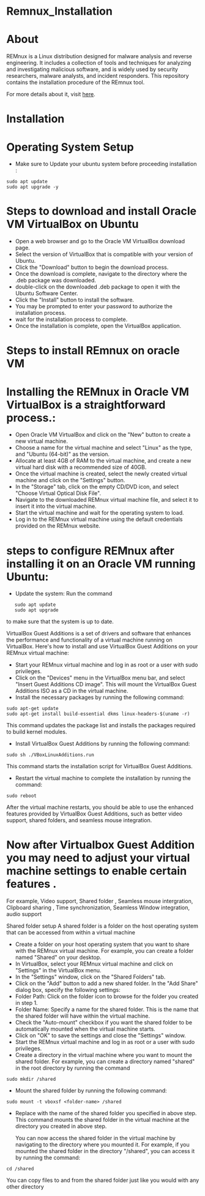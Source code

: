 # Remnux_Installation

# About
REMnux is a Linux distribution designed for malware analysis and reverse engineering. It includes a collection of tools and techniques for analyzing and investigating malicious software, and is widely used by security researchers, malware analysts, and incident responders.
This repository contains the installation procedure of the REmnux tool.

For more details about it, visit [here](https://docs.remnux.org/).

# Installation

# Operating System Setup

- Make sure to Update your ubuntu system before proceeding installation :
```
sudo apt update
sudo apt upgrade -y
```
# Steps to download and install Oracle VM VirtualBox on Ubuntu
- Open a web browser and go to the Oracle VM VirtualBox download page.
- Select the version of VirtualBox that is compatible with your version of Ubuntu.
- Click the "Download" button to begin the download process.
- Once the download is complete, navigate to the directory where the .deb package was downloaded.
- double-click on the downloaded .deb package to open it with the Ubuntu Software Center.
- Click the "Install" button to install the software.
- You may be prompted to enter your password to authorize the installation process.
- wait for the installation process to complete.
- Once the installation is complete, open the VirtualBox application.

# Steps to install REmnux on oracle VM 
# Installing the REMnux in Oracle VM VirtualBox is a straightforward process.:

- Open Oracle VM VirtualBox and click on the "New" button to create a new virtual machine.
- Choose a name for the virtual machine and select "Linux" as the type, and "Ubuntu (64-bit)" as the version.
- Allocate at least 4GB of RAM to the virtual machine, and create a new virtual hard disk with a recommended size of 40GB.
- Once the virtual machine is created, select the newly created virtual machine and click on the "Settings" button.
- In the "Storage" tab, click on the empty CD/DVD icon, and select "Choose Virtual Optical Disk File".
- Navigate to the downloaded REMnux virtual machine file, and select it to insert it into the virtual machine.
- Start the virtual machine and wait for the operating system to load.
- Log in to the REMnux virtual machine using the default credentials provided on the REMnux website.

# steps to configure REMnux after installing it on an Oracle VM running Ubuntu:
- Update the system: Run the command 
```
   sudo apt update 
   sudo apt upgrade 
``` 
to make sure that the system is up to date.

VirtualBox Guest Additions is a set of drivers and software that enhances the performance and functionality of a virtual machine running on VirtualBox. Here's how to install and use VirtualBox Guest Additions on your REMnux virtual machine:
- Start your REMnux virtual machine and log in as root or a user with sudo privileges.
- Click on the "Devices" menu in the VirtualBox menu bar, and select "Insert Guest Additions CD image". This will mount the VirtualBox Guest Additions ISO as a CD in   the virtual machine.
- Install the necessary packages by running the following command:
```
sudo apt-get update
sudo apt-get install build-essential dkms linux-headers-$(uname -r)
```
This command updates the package list and installs the packages required to build kernel modules.
- Install VirtualBox Guest Additions by running the following command:
```
sudo sh ./VBoxLinuxAdditions.run
```
This command starts the installation script for VirtualBox Guest Additions.

- Restart the virtual machine to complete the installation by running the command:
```
sudo reboot
```
After the virtual machine restarts, you should be able to use the enhanced features provided by VirtualBox Guest Additions, such as better video support, shared folders, and seamless mouse integration.


# Now after Virtualbox Guest Addition you may need to adjust your virtual machine settings to enable certain features . 
For example, Video support, Shared folder , Seamless mouse intergration, Clipboard sharing , Time synchronization, Seamless Window integration, audio support

Shared folder setup 
A shared folder is a folder on the host operating system that can be accessed from within a virtual machine
- Create a folder on your host operating system that you want to share with the REMnux virtual machine. For example, you can create a folder named "Shared" on your desktop.
- In VirtualBox, select your REMnux virtual machine and click on "Settings" in the VirtualBox menu.
- In the "Settings" window, click on the "Shared Folders" tab.
- Click on the "Add" button to add a new shared folder. In the "Add Share" dialog box, specify the following settings:
- Folder Path: Click on the folder icon to browse for the folder you created in step 1.
- Folder Name: Specify a name for the shared folder. This is the name that the shared folder will have within the virtual machine.
- Check the "Auto-mount" checkbox if you want the shared folder to be automatically mounted when the virtual machine starts.
- Click on "OK" to save the settings and close the "Settings" window.
- Start the REMnux virtual machine and log in as root or a user with sudo privileges.
- Create a directory in the virtual machine where you want to mount the shared folder. For example, you can create a directory named "shared" in the root directory by running the command
```
sudo mkdir /shared
```
- Mount the shared folder by running the following command:
```
sudo mount -t vboxsf <folder-name> /shared
```
- Replace <folder-name> with the name of the shared folder you specified in above step.
  This command mounts the shared folder in the virtual machine at the directory you created in above step.

   You can now access the shared folder in the virtual machine by navigating to the directory where you mounted it. For example, if you mounted the shared folder in the directory "/shared", you can access it by running the command:
```
cd /shared
```
   You can copy files to and from the shared folder just like you would with any other directory
